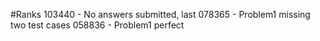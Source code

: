 #Ranks
103440 - No answers submitted, last
078365 - Problem1 missing two test cases
058836 - Problem1 perfect
